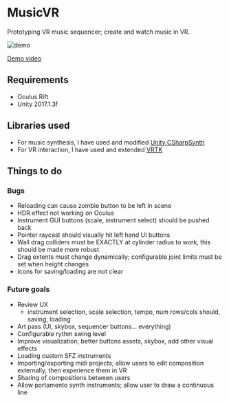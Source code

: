 # MusicVR

Prototyping VR music sequencer; create and watch music in VR.

![demo](https://github.com/paulmriordan/MusicVR/raw/master/musicvrdemo.gif "demo")

[Demo video](https://vimeo.com/223441066)

## Requirements
- Oculus Rift
- Unity 2017.1.3f 

## Libraries used

- For music synthesis, I have used and modified [Unity CSharpSynth ](https://forum.unity3d.com/threads/unitysynth-full-xplatform-midi-synth.130104/)
- For VR interaction,  I have used and extended [VRTK](https://assetstore.unity.com/packages/tools/vrtk-virtual-reality-toolkit-vr-toolkit-64131/)

## Things to do

### Bugs 
- Reloading can cause zombie button to be left in scene
- HDR effect not working on Oculus
- Instrument GUI buttons (scale, instrument select) should be pushed back
- Pointer raycast should visually hit left hand UI buttons
- Wall drag colliders must be EXACTLY at cylinder radius to work, this should be made more robust
- Drag extents must change dynamically; configurable joint limits must be set when height changes
- Icons for saving/loading are not clear

### Future goals
- Review UX
	- instrument selection, scale selection, tempo, num rows/cols should, saving, loading
- Art pass (UI, skybox, sequencer buttons... everything)
- Configurable rythm swing level 
- Improve visualization; better buttons assets, skybox, add other visual effects 
- Loading custom SFZ instruments
- Importing/exporting midi projects; allow users to edit composition externally, then experience them in VR
- Sharing of compositions between users
- Allow portamento synth instruments; allow user to draw a continuous line
